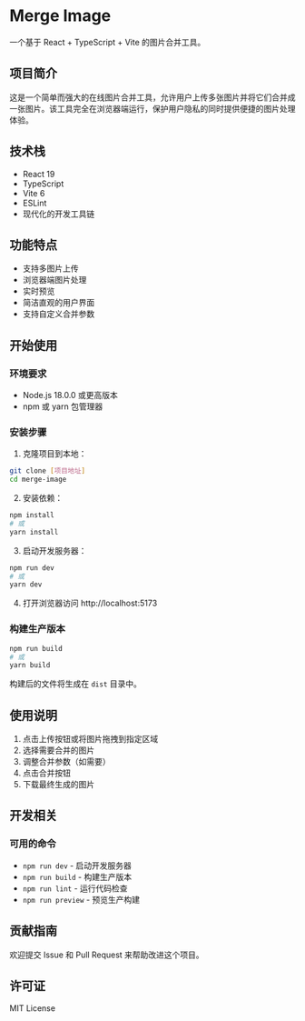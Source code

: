 # Merge Image

一个基于 React + TypeScript + Vite 的图片合并工具。

## 项目简介

这是一个简单而强大的在线图片合并工具，允许用户上传多张图片并将它们合并成一张图片。该工具完全在浏览器端运行，保护用户隐私的同时提供便捷的图片处理体验。

## 技术栈

- React 19
- TypeScript
- Vite 6
- ESLint
- 现代化的开发工具链

## 功能特点

- 支持多图片上传
- 浏览器端图片处理
- 实时预览
- 简洁直观的用户界面
- 支持自定义合并参数

## 开始使用

### 环境要求

- Node.js 18.0.0 或更高版本
- npm 或 yarn 包管理器

### 安装步骤

1. 克隆项目到本地：

```bash
git clone [项目地址]
cd merge-image
```

2. 安装依赖：

```bash
npm install
# 或
yarn install
```

3. 启动开发服务器：

```bash
npm run dev
# 或
yarn dev
```

4. 打开浏览器访问 http://localhost:5173

### 构建生产版本

```bash
npm run build
# 或
yarn build
```

构建后的文件将生成在 `dist` 目录中。

## 使用说明

1. 点击上传按钮或将图片拖拽到指定区域
2. 选择需要合并的图片
3. 调整合并参数（如需要）
4. 点击合并按钮
5. 下载最终生成的图片

## 开发相关

### 可用的命令

- `npm run dev` - 启动开发服务器
- `npm run build` - 构建生产版本
- `npm run lint` - 运行代码检查
- `npm run preview` - 预览生产构建

## 贡献指南

欢迎提交 Issue 和 Pull Request 来帮助改进这个项目。

## 许可证

MIT License
